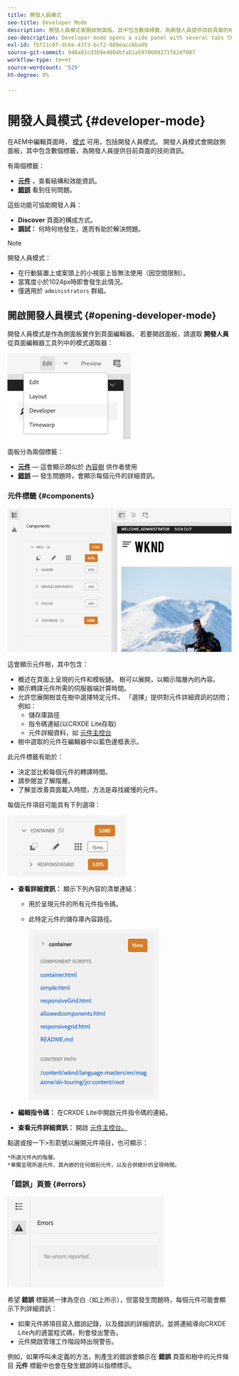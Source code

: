 ```yaml
---
title: 開發人員模式
seo-title: Developer Mode
description: 開發人員模式會開啟側面板，其中包含數個標籤，為開發人員提供目前頁面的相關資訊
seo-description: Developer mode opens a side panel with several tabs that provide a developer with information about the current page
exl-id: fbf11c0f-dc6e-43f3-bcf2-080eacc6ba99
source-git-commit: 940a01cd3b9e4804bfab1a5970699271f624f087
workflow-type: tm+mt
source-wordcount: '529'
ht-degree: 0%

---
```


# 開發人員模式 {#developer-mode}

在AEM中編輯頁面時， [模式](/help/sites-cloud/authoring/fundamentals/environment-tools.md#page-modes) 可用，包括開發人員模式。 開發人員模式會開啟側面板，其中包含數個標籤，為開發人員提供目前頁面的技術資訊。

有兩個標籤：

* **[元件](#components)** ，查看結構和效能資訊。
* **[錯誤](#errors)** 看到任何問題。

這些功能可協助開發人員：

* **Discover** 頁面的構成方式。
* **調試：** 何時何地發生，進而有助於解決問題。

>[!NOTE]
>
>開發人員模式：
>
>* 在行動裝置上或案頭上的小視窗上皆無法使用（因空間限制）。
>  * 當寬度小於1024px時即會發生此情況。
>* 僅適用於 `administrators` 群組。


## 開啟開發人員模式 {#opening-developer-mode}

開發人員模式是作為側面板實作到頁面編輯器。 若要開啟面板，請選取 **開發人員** 從頁面編輯器工具列中的模式選取器：

![開啟開發人員模式](assets/developer-mode.png)

面板分為兩個標籤：

* **[元件](#components)**  — 這會顯示類似於 [內容樹](/help/sites-cloud/authoring/fundamentals/environment-tools.md#content-tree) 供作者使用
* **[錯誤](#errors)**  — 發生問題時，會顯示每個元件的詳細資訊。

### 元件標籤 {#components}

![元件索引標籤](assets/developer-mode-components-tab.png)

這會顯示元件樹，其中包含：

* 概述在頁面上呈現的元件和模板鏈。 樹可以展開，以顯示階層內的內容。
* 顯示轉譯元件所需的伺服器端計算時間。
* 允許您展開樹並在樹中選擇特定元件。 「選擇」提供對元件詳細資訊的訪問；例如：
   * 儲存庫路徑
   * 指令碼連結(以CRXDE Lite存取)
   * 元件詳細資料，如 [元件主控台](/help/sites-cloud/authoring/features/components-console.md)
* 樹中選取的元件在編輯器中以藍色邊框表示。

此元件標籤有助於：

* 決定並比較每個元件的轉譯時間。
* 請參閱並了解階層。
* 了解並改善頁面載入時間，方法是尋找緩慢的元件。

每個元件項目可能具有下列選項：

![開發人員模式元件範例](assets/developer-mode-component-example.png)

* **查看詳細資訊：** 顯示下列內容的清單連結：
   * 用於呈現元件的所有元件指令碼。
   * 此特定元件的儲存庫內容路徑。

      ![檢視詳情](assets/developer-mode-view-details.png)

* **編輯指令碼：** 在CRXDE Lite中開啟元件指令碼的連結。

* **查看元件詳細資訊：** 開啟 [元件主控台。](/help/sites-cloud/authoring/features/components-console.md)

點選或按一下>形箭號以展開元件項目，也可顯示：

    *所選元件內的階層。
    *單獨呈現所選元件、其內嵌的任何個別元件，以及合併總計的呈現時間。

### 「錯誤」頁簽 {#errors}

![錯誤索引標籤](assets/developer-mode-errors-tab.png)

希望 **錯誤** 標籤將一律為空白（如上所示），但當發生問題時，每個元件可能會顯示下列詳細資訊：

* 如果元件將項目寫入錯誤記錄，以及錯誤的詳細資訊，並將連結導向CRXDE Lite內的適當程式碼，則會發出警告。
* 元件開啟管理工作階段時出現警告。

例如，如果呼叫未定義的方法，則產生的錯誤會顯示在 **錯誤** 頁簽和樹中的元件條目 **元件** 標籤中也會在發生錯誤時以指標標示。

